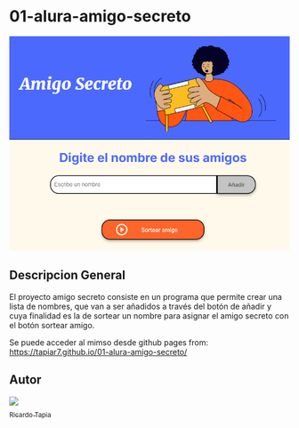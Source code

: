 # 01-alura-amigo-secreto

![Imagen de inicio del juego amigo secreto](/assets/amigo-secreto-inicio.png)
## Descripcion General
El proyecto amigo secreto consiste en un programa que permite crear una lista de nombres, que van a ser añadidos a través del botón de añadir y cuya finalidad es la de sortear un nombre para asignar el amigo secreto con el botón sortear amigo.

Se puede acceder al mimso desde github pages from: https://tapiar7.github.io/01-alura-amigo-secreto/


## Autor
[<img src="https://avatars.githubusercontent.com/u/50857552?v=4" width=115><br><sub>Ricardo Tapia</sub>](https://github.com/tapiar7)
